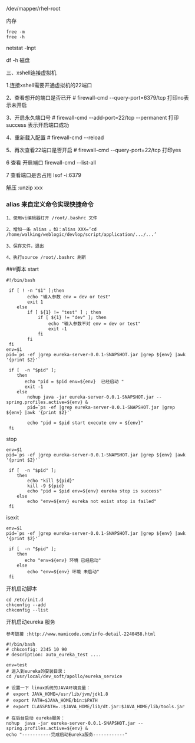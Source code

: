 /dev/mapper/rhel-root

内存

```
free -m 
free -h
```

netstat -lnpt



df -h 磁盘



三、xshell连接虚拟机

1.连接xshell需要开通虚拟机的22端口

2、查看想开的端口是否已开 # firewall-cmd --query-port=6379/tcp    打印no表示未开启

3、开启永久端口号 # firewall-cmd --add-port=22/tcp --permanent   打印success 表示开启端口成功 

4、重新载入配置 # firewall-cmd --reload

5、再次查看22端口是否开启 # firewall-cmd --query-port=22/tcp    打印yes

6   查看 开启端口 firewall-cmd --list-all

7 查看端口是否占用  lsof -i:6379



解压 :unzip  xxx 

### alias 来自定义命令实现快捷命令

```
1、使用vi编辑器打开 /root/.bashrc 文件

2、增加一条 alias 。如：alias XXX=‘cd /home/walking/weblogic/devlop/script/application/.../...’

3、保存文件，退出

4、执行source /root/.bashrc 刷新
```

###脚本 start

```/
#!/bin/bash

 if [ ! -n "$1" ];then
        echo "输入参数 env = dev or test"
        exit 1
	else
		if [ ${1} != "test" ] ; then
			if [ ${1} != "dev" ]; then
				echo "输入参数不对 env = dev or test"
				exit -1
			fi
		fi
 fi
env=$1
pid=`ps -ef |grep eureka-server-0.0.1-SNAPSHOT.jar |grep ${env} |awk '{print $2}'`

 if [  -n "$pid" ];
	then
       echo "pid = $pid env=${env}  已经启动 "
	   exit -1
	else 
		nohup java -jar eureka-server-0.0.1-SNAPSHOT.jar --spring.profiles.active=${env} &
		pid=`ps -ef |grep eureka-server-0.0.1-SNAPSHOT.jar |grep ${env} |awk '{print $2}'`

		echo "pid = $pid start execute env = ${env}"
 fi
```

stop

```
env=$1
pid=`ps -ef |grep eureka-server-0.0.1-SNAPSHOT.jar |grep ${env} |awk '{print $2}'`

 if [  -n "$pid" ];
	then
        echo "kill ${pid}"
		kill -9 ${pid}
		echo "pid = $pid env=${env} eureka stop is success"
	else 
		echo "env=${env} eureka not exist stop is failed"
 fi
```

isexit

```
env=$1
pid=`ps -ef |grep eureka-server-0.0.1-SNAPSHOT.jar |grep ${env} |awk '{print $2}'`

 if [  -n "$pid" ];
	then
       echo "env=${env} 环境 已经启动"
	else 
		echo "env=${env} 环境 未启动"
 fi
```

开机启动脚本

```
cd /etc/init.d
chkconfig --add
chkconfig --list
```

开机启动eureka 服务

```
参考链接 :http://www.mamicode.com/info-detail-2240458.html

#!/bin/bash
# chkconfig: 2345 10 90 
# description: auto_eureka_test ....

env=test
# 进入到eureka的安装目录：
cd /usr/local/dev_soft/apollo/eureka_service

# 设置一下 linux系统的JAVA环境变量：
#　export JAVA_HOME=/usr/lib/jvm/jdk1.8
#　export PATH=$JAVA_HOME/bin:$PATH
#　export CLASSPATH=.:$JAVA_HOME/lib/dt.jar:$JAVA_HOME/lib/tools.jar

# 在后台启动 eureka服务：
nohup  java -jar eureka-server-0.0.1-SNAPSHOT.jar --spring.profiles.active=${env} &
echo "-----------完成启动Eureka服务------------"



```

